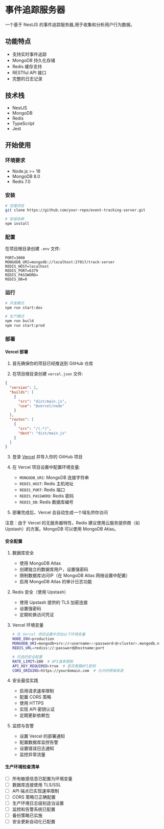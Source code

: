 # 事件追踪服务器

一个基于 NestJS 的事件追踪服务器,用于收集和分析用户行为数据。

## 功能特点

- 支持实时事件追踪
- MongoDB 持久化存储
- Redis 缓存支持
- RESTful API 接口
- 完整的日志记录

## 技术栈

- NestJS
- MongoDB
- Redis
- TypeScript
- Jest

## 开始使用

### 环境要求

- Node.js >= 18
- MongoDB 8.0
- Redis 7.0

### 安装

```bash
# 克隆项目
git clone https://github.com/your-repo/event-tracking-server.git

# 安装依赖
npm install
```

### 配置

在项目根目录创建 `.env` 文件:

```env
PORT=3000
MONGODB_URI=mongodb://localhost:27017/track-server
REDIS_HOST=localhost
REDIS_PORT=6379
REDIS_PASSWORD=
REDIS_DB=0
```

### 运行

```bash
# 开发模式
npm run start:dev

# 生产模式
npm run build
npm run start:prod
```

### 部署

#### Vercel 部署

1. 首先确保你的项目已经推送到 GitHub 仓库

2. 在项目根目录创建 `vercel.json` 文件:

```json
{
  "version": 2,
  "builds": [
    {
      "src": "dist/main.js",
      "use": "@vercel/node"
    }
  ],
  "routes": [
    {
      "src": "/(.*)",
      "dest": "dist/main.js"
    }
  ]
}
```

3. 登录 [Vercel](https://vercel.com) 并导入你的 GitHub 项目

4. 在 Vercel 项目设置中配置环境变量:
   - `MONGODB_URI`: MongoDB 连接字符串
   - `REDIS_HOST`: Redis 主机地址
   - `REDIS_PORT`: Redis 端口
   - `REDIS_PASSWORD`: Redis 密码
   - `REDIS_DB`: Redis 数据库编号

5. 部署完成后，Vercel 会自动生成一个域名供你访问

注意：由于 Vercel 的无服务器特性，Redis 建议使用云服务提供商（如 Upstash）的方案。MongoDB 可以使用 MongoDB Atlas。

#### 安全配置

1. 数据库安全
   - 使用 MongoDB Atlas
   - 创建独立的数据库用户，设置强密码
   - 限制数据库访问IP（在 MongoDB Atlas 网络设置中配置）
   - 启用 MongoDB Atlas 的审计日志功能

2. Redis 安全（使用 Upstash）
   - 使用 Upstash 提供的 TLS 加密连接
   - 设置强密码
   - 定期轮换访问凭证

3. Vercel 环境变量
   ```bash
   # 在 Vercel 项目设置中添加以下环境变量
   NODE_ENV=production
   MONGODB_URI=mongodb+srv://<username>:<password>@<cluster>.mongodb.net/<dbname>?retryWrites=true&w=majority
   REDIS_URL=rediss://:password@hostname:port
   
   # 可选的安全配置
   RATE_LIMIT=100  # API速率限制
   API_KEY_REQUIRED=true  # 是否需要API密钥
   CORS_ORIGINS=https://yourdomain.com  # 允许的跨域来源
   ```

4. 安全最佳实践
   - 启用请求速率限制
   - 配置 CORS 策略
   - 使用 HTTPS
   - 实现 API 密钥认证
   - 定期更新依赖包

5. 监控与告警
   - 设置 Vercel 的部署通知
   - 配置数据库监控告警
   - 设置错误日志通知
   - 监控异常流量

#### 生产环境检查清单

- [ ] 所有敏感信息已配置为环境变量
- [ ] 数据库连接使用 TLS/SSL
- [ ] API 端点已实现速率限制
- [ ] CORS 策略已正确配置
- [ ] 生产环境日志级别适当设置
- [ ] 监控和告警系统已配置
- [ ] 备份策略已实施
- [ ] 安全更新自动化已配置
